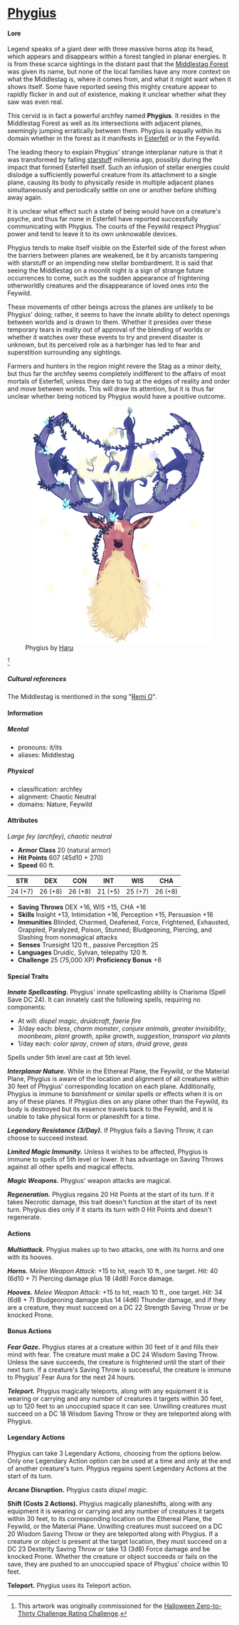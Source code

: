 # [Phygius](https://github.com/mpanighetti/dnd5e-monsters/blob/main/fey/phygius.md)

#### Lore

Legend speaks of a giant deer with three massive horns atop its head, which appears and disappears within a forest tangled in planar energies. It is from these scarce sightings in the distant past that the [Middlestag Forest](../mote/esterfell/lenya/middlestag-forest.md) was given its name, but none of the local families have any more context on what the Middlestag is, where it comes from, and what it might want when it shows itself. Some have reported seeing this mighty creature appear to rapidly flicker in and out of existence, making it unclear whether what they saw was even real.

This cervid is in fact a powerful archfey named **Phygius**. It resides in the Middlestag Forest as well as its intersections with adjacent planes, seemingly jumping erratically between them. Phygius is equally within its domain whether in the forest as it manifests in [Esterfell](../mote/esterfell/esterfell.md) or in the Feywild.

The leading theory to explain Phygius' strange interplanar nature is that it was transformed by falling [starstuff](../artifacts/starstuff.md) millennia ago, possibly during the impact that formed Esterfell itself. Such an infusion of stellar energies could dislodge a sufficiently powerful creature from its attachment to a single plane, causing its body to physically reside in multiple adjacent planes simultaneously and periodically settle on one or another before shifting away again.

It is unclear what effect such a state of being would have on a creature's psyche, and thus far none in Esterfell have reported successfully communicating with Phygius. The courts of the Feywild respect Phygius' power and tend to leave it to its own unknowable devices.

Phygius tends to make itself visible on the Esterfell side of the forest when the barriers between planes are weakened, be it by arcanists tampering with starstuff or an impending new stellar bombardment. It is said that seeing the Middlestag on a moonlit night is a sign of strange future occurrences to come, such as the sudden appearance of frightening otherworldly creatures and the disappearance of loved ones into the Feywild.

These movements of other beings across the planes are unlikely to be Phygius' doing; rather, it seems to have the innate ability to detect openings between worlds and is drawn to them. Whether it presides over these temporary tears in reality out of approval of the blending of worlds or whether it watches over these events to try and prevent disaster is unknown, but its perceived role as a harbinger has led to fear and superstition surrounding any sightings.

Farmers and hunters in the region might revere the Stag as a minor deity, but thus far the archfey seems completely indifferent to the affairs of most mortals of Esterfell, unless they dare to tug at the edges of reality and order and move between worlds. This will draw its attention, but it is thus far unclear whether being noticed by Phygius would have a positive outcome.

<figure>
  <img src="https://github.com/mpanighetti/dnd5e-monsters/raw/main/fey/phygius-haru.png" alt="Drawing of Phygius, depicting a stag with three antlers draped in vines and flowers, its forehead emblazoned with an arcane mark, surrounded by ethereal sparkling lights." />
  <figcaption>Phygius by <a href="https://twitter.com/200dollarHaru">Haru</a></figcaption>
</figure>

[^🎃]

[^🎃]: This artwork was originally commissioned for the [Halloween Zero-to-Thirty Challenge Rating Challenge](https://mpanighetti.tumblr.com/tagged/030crc).

##### Cultural references

The Middlestag is mentioned in the song "[Remi O](../lore/remi-o.md)".

#### Information

##### Mental

- pronouns: it/its
- aliases: Middlestag

##### Physical

- classification: archfey
- alignment: Chaotic Neutral
- domains: Nature, Feywild

#### Attributes

_Large fey (archfey), chaotic neutral_

- **Armor Class** 20 (natural armor)
- **Hit Points** 607 (45d10 + 270)
- **Speed** 60 ft.

|  STR  |  DEX  |  CON  |  INT  |  WIS  |  CHA  |
|:-----:|:-----:|:-----:|:-----:|:-----:|:-----:|
|24 (+7)|26 (+8)|26 (+8)|21 (+5)|25 (+7)|26 (+8)|

- **Saving Throws** DEX +16, WIS +15, CHA +16
- **Skills** Insight +13, Intimidation +16, Perception +15, Persuasion +16
- **Immunities** Blinded, Charmed, Deafened, Force, Frightened, Exhausted, Grappled, Paralyzed, Poison, Stunned; Bludgeoning, Piercing, and Slashing from nonmagical attacks
- **Senses** Truesight 120 ft., passive Perception 25
- **Languages** Druidic, Sylvan, telepathy 120 ft.
- **Challenge** 25 (75,000 XP) **Proficiency Bonus** +8

#### Special Traits

_**Innate Spellcasting.**_ Phygius' innate spellcasting ability is Charisma (Spell Save DC 24). It can innately cast the following spells, requiring no components:

- At will: _dispel magic_, _druidcraft_, _faerie fire_
- 3/day each: _bless_, _charm monster_, _conjure animals_, _greater invisibility_, _moonbeam_, _plant growth_, _spike growth_, _suggestion_, _transport via plants_
- 1/day each: _color spray_, _crown of stars_, _druid grove_, _geas_

Spells under 5th level are cast at 5th level.

_**Interplanar Nature.**_ While in the Ethereal Plane, the Feywild, or the Material Plane, Phygius is aware of the location and alignment of all creatures within 30 feet of Phygius' corresponding location on each plane. Additionally, Phygius is immune to _banishment_ or similar spells or effects when it is on any of these planes. If Phygius dies on any plane other than the Feywild, its body is destroyed but its essence travels back to the Feywild, and it is unable to take physical form or planeshift for a time.

_**Legendary Resistance (3/Day).**_ If Phygius fails a Saving Throw, it can choose to succeed instead.

_**Limited Magic Immunity.**_ Unless it wishes to be affected, Phygius is immune to spells of 5th level or lower. It has advantage on Saving Throws against all other spells and magical effects.

_**Magic Weapons.**_ Phygius' weapon attacks are magical.

_**Regeneration.**_ Phygius regains 20 Hit Points at the start of its turn. If it takes Necrotic damage, this trait doesn't function at the start of its next turn. Phygius dies only if it starts its turn with 0 Hit Points and doesn't regenerate.

#### Actions

_**Multiattack.**_ Phygius makes up to two attacks, one with its horns and one with its hooves.

_**Horns.**_ _Melee Weapon Attack:_ +15 to hit, reach 10 ft., one target. _Hit:_ 40 (6d10 + 7) Piercing damage plus 18 (4d8) Force damage.

_**Hooves.**_ _Melee Weapon Attack:_ +15 to hit, reach 10 ft., one target. _Hit:_ 34 (6d8 + 7) Bludgeoning damage plus 14 (4d6) Thunder damage, and if they are a creature, they must succeed on a DC 22 Strength Saving Throw or be knocked Prone.

#### Bonus Actions

_**Fear Gaze.**_ Phygius stares at a creature within 30 feet of it and fills their mind with fear. The creature must make a DC 24 Wisdom Saving Throw. Unless the save succeeds, the creature is frightened until the start of their next turn. If a creature's Saving Throw is successful, the creature is immune to Phygius' Fear Aura for the next 24 hours.

_**Teleport.**_ Phygius magically teleports, along with any equipment it is wearing or carrying and any number of creatures it targets within 30 feet, up to 120 feet to an unoccupied space it can see. Unwilling creatures must succeed on a DC 18 Wisdom Saving Throw or they are teleported along with Phygius.

#### Legendary Actions

Phygius can take 3 Legendary Actions, choosing from the options below. Only one Legendary Action option can be used at a time and only at the end of another creature's turn. Phygius regains spent Legendary Actions at the start of its turn.

**Arcane Disruption.** Phygius casts _dispel magic_.

**Shift (Costs 2 Actions).** Phygius magically planeshifts, along with any equipment it is wearing or carrying and any number of creatures it targets within 30 feet, to its corresponding location on the Ethereal Plane, the Feywild, or the Material Plane. Unwilling creatures must succeed on a DC 20 Wisdom Saving Throw or they are teleported along with Phygius. If a creature or object is present at the target location, they must succeed on a DC 23 Dexterity Saving Throw or take 13 (3d8) Force damage and be knocked Prone. Whether the creature or object succeeds or fails on the save, they are pushed to an unoccupied space of Phygius' choice within 10 feet.

**Teleport.** Phygius uses its Teleport action.
